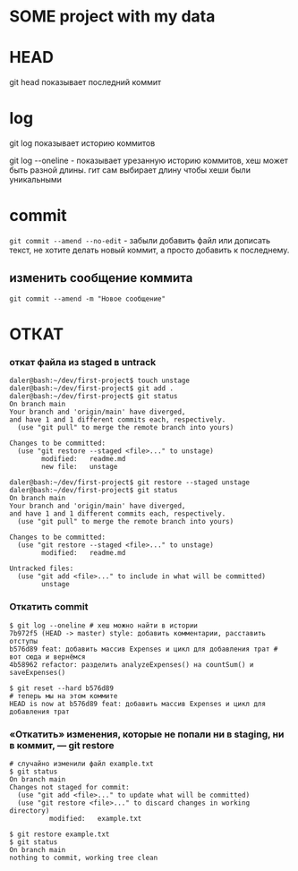 # SOME project with my data

# HEAD
git head показывает последний коммит

# log
git log показывает историю коммитов

git log --oneline - показывает урезанную историю коммитов, хеш может быть разной длины. гит сам выбирает длину чтобы хеши были уникальными

# commit
`git commit --amend --no-edit` - забыли добавить файл или дописать текст, не хотите делать новый коммит, а просто добавить к последнему.

## изменить сообщение коммита
`git commit --amend -m "Новое сообщение"`


# ОТКАТ

### откат файла из staged в untrack

```
daler@bash:~/dev/first-project$ touch unstage
daler@bash:~/dev/first-project$ git add .
daler@bash:~/dev/first-project$ git status
On branch main
Your branch and 'origin/main' have diverged,
and have 1 and 1 different commits each, respectively.
  (use "git pull" to merge the remote branch into yours)

Changes to be committed:
  (use "git restore --staged <file>..." to unstage)
        modified:   readme.md
        new file:   unstage

daler@bash:~/dev/first-project$ git restore --staged unstage
daler@bash:~/dev/first-project$ git status
On branch main
Your branch and 'origin/main' have diverged,
and have 1 and 1 different commits each, respectively.
  (use "git pull" to merge the remote branch into yours)

Changes to be committed:
  (use "git restore --staged <file>..." to unstage)
        modified:   readme.md

Untracked files:
  (use "git add <file>..." to include in what will be committed)
        unstage
```

### Откатить commit
```
$ git log --oneline # хеш можно найти в истории
7b972f5 (HEAD -> master) style: добавить комментарии, расставить отступы
b576d89 feat: добавить массив Expenses и цикл для добавления трат # вот сюда и вернёмся
4b58962 refactor: разделить analyzeExpenses() на countSum() и saveExpenses()

$ git reset --hard b576d89
# теперь мы на этом коммите
HEAD is now at b576d89 feat: добавить массив Expenses и цикл для добавления трат
```

### «Откатить» изменения, которые не попали ни в staging, ни в коммит, — git restore <file>

```
# случайно изменили файл example.txt
$ git status
On branch main
Changes not staged for commit:
  (use "git add <file>..." to update what will be committed)
  (use "git restore <file>..." to discard changes in working directory)
          modified:   example.txt

$ git restore example.txt
$ git status
On branch main
nothing to commit, working tree clean
```